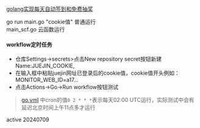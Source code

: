 [golang实现每天自动签到和免费抽奖](https://juejin.cn/post/7047311719659470885)

go run main.go "cookie值"  普通运行  
main_scf.go  云函数运行

#### workflow定时任务
* 仓库Settings->secrets>点击New repository secret按钮新建Name:JUEJIN_COOKIE,
* 在输入框中粘贴juejin网址已登录后的cookie值，cookie值开头例如：MONITOR_WEB_ID=a17...
* 点击Actions->Go->Run workflow按钮测试

> [go.yml](https://github.com/jangworn/juejin-checkin/blob/master/.github/workflows/go.yml) 中cron的值`0 2 * * *`表示每天02:00 UTC运行，实际测试中会有延迟北京时间上午11点多才运行

active 20240709

